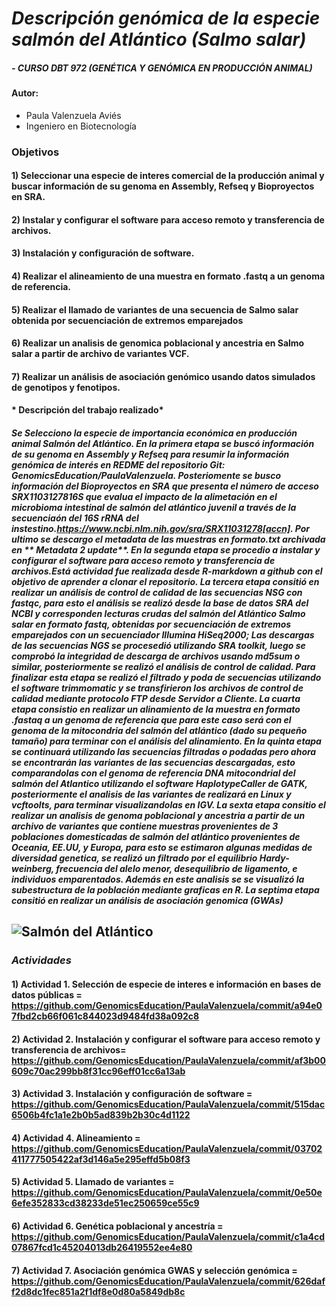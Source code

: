 # ***Descripción genómica de la especie salmón del Atlántico (Salmo salar)***
##### - CURSO DBT 972 (GENÉTICA Y GENÓMICA EN PRODUCCIÓN ANIMAL)
#### Autor: 
- Paula Valenzuela Aviés
- Ingeniero en Biotecnología

### **Objetivos**
#### 1) Seleccionar una especie de interes comercial de la producción animal y buscar información de su genoma en Assembly, Refseq y Bioproyectos en SRA.
#### 2) Instalar y configurar el software para acceso remoto y transferencia de archivos.
#### 3) Instalación y configuración de software.
#### 4) Realizar el alineamiento de una muestra en formato .fastq a un genoma de referencia.
#### 5) Realizar el llamado de variantes de una secuencia de Salmo salar obtenida por secuenciación de extremos emparejados
#### 6) Realizar un analisis de genomica poblacional y ancestria en Salmo salar a partir de archivo de variantes VCF.
#### 7) Realizar un análisis de asociación genómico usando datos simulados de genotipos y fenotipos.


#### * Descripción del trabajo realizado*
##### Se Selecciono la especie de importancia económica en producción animal Salmón del Atlántico. En la primera etapa se buscó información de su genoma en Assembly y Refseq para resumir la información genómica de interés en REDME del repositorio Git: GenomicsEducation/PaulaValenzuela. Posteriomente se busco información del Bioproyectos en SRA que presenta el número de acceso **SRX1103127816S** que evalua el impacto de la alimetación en el microbioma intestinal de salmón del atlántico juvenil a través de la secuenciaón del 16S rRNA del instestino.<https://www.ncbi.nlm.nih.gov/sra/SRX11031278[accn]>. Por ultimo se descargo el metadata de las muestras en formato.txt archivada en ** Metadata 2 update**. En la segunda etapa se procedio a instalar y configurar el software para acceso remoto y transferencia de archivos.Está actividad fue realizada desde R-markdown a github con el objetivo de aprender a clonar el repositorio. La tercera etapa consitió en realizar un análisis de control de calidad de las secuencias NSG con fastqc, para esto el análisis se realizó desde la base de datos SRA del NCBI y corresponden lecturas crudas del salmón del Atlántico *Salmo salar* en formato fastq, obtenidas por secuenciación de extremos emparejados con un secuenciador Illumina HiSeq2000; Las descargas de las secuencias NGS se procesedió utilizando SRA toolkit, luego se comprobó la integridad de descarga de archivos usando md5sum o similar, posteriormente se realizó el análisis de control de calidad. Para finalizar esta etapa se realizó el filtrado y poda de secuencias utilizando el software trimmomatic y se transfirieron los archivos de control de calidad mediante protocolo FTP desde Servidor a Cliente. La cuarta etapa consistio en realizar un alinamiento de la muestra en formato .fastaq a un genoma de referencia que para este caso será con el genoma de la mitocondria del salmón del atlántico (dado su pequeño tamaño) para terminar con el análisis del alinamiento. En la quinta etapa se continuará utilizando las  secuencias filtradas o podadas pero ahora se encontrarán las variantes de las secuencias descargadas, esto comparandolas con el genoma de referencia DNA mitocondrial del salmón del  Atlantico utilizando el software  HaplotypeCaller de GATK, posteriormente el analisis de las variantes de realizará en Linux y vcftoolts, para terminar visualizandolas en IGV. La sexta etapa consitio el realizar un analisis de genoma poblacional y ancestria a partir de un archivo de variantes que contiene muestras provenientes de 3 poblaciones domesticadas de salmón del atlántico provenientes de Oceania, EE.UU, y Europa, para esto se estimaron algunas medidas de diversidad genetica, se realizó un filtrado por el equilibrio Hardy-weinberg, frecuencia del alelo menor, desequilibrio de ligamento, e individuos emparentados. Además en este analisis se se visualizó la subestructura de la población mediante graficas en R. La septima etapa consitió en realizar un análisis de asociación genomica (GWAs)

## ![Salmón del Atlántico](https://th.bing.com/th/id/OIP.yVdBR79JssLwOb82BdbHPgHaEK?pid=ImgDet&rs=1)

### _Actividades_

#### 1) Actividad 1. Selección de especie de interes e información en bases de datos públicas = https://github.com/GenomicsEducation/PaulaValenzuela/commit/a94e07fbd2cb66f061c844023d9484fd38a092c8
#### 2) Actividad 2. Instalación  y configurar el software para acceso remoto y transferencia de archivos= https://github.com/GenomicsEducation/PaulaValenzuela/commit/af3b00609c70ac299bb8f31cc96eff01cc6a13ab
#### 3) Actividad 3. Instalación y configuración de software = https://github.com/GenomicsEducation/PaulaValenzuela/commit/515dac6506b4fc1a1e2b0b5ad839b2b30c4d1122
#### 4) Actividad 4. Alineamiento = https://github.com/GenomicsEducation/PaulaValenzuela/commit/03702411777505422af3d146a5e295effd5b08f3
#### 5) Actividad 5. Llamado de variantes = https://github.com/GenomicsEducation/PaulaValenzuela/commit/0e50e6efe352833cd38233de51ec250659ce55c9
#### 6) Actividad 6. Genética poblacional y ancestría = https://github.com/GenomicsEducation/PaulaValenzuela/commit/c1a4cd07867fcd1c45204013db26419552ee4e80
#### 7) Actividad 7. Asociación genómica GWAS y selección genómica = https://github.com/GenomicsEducation/PaulaValenzuela/commit/626daff2d8dc1fec851a2f1df8e0d80a5849db8c
